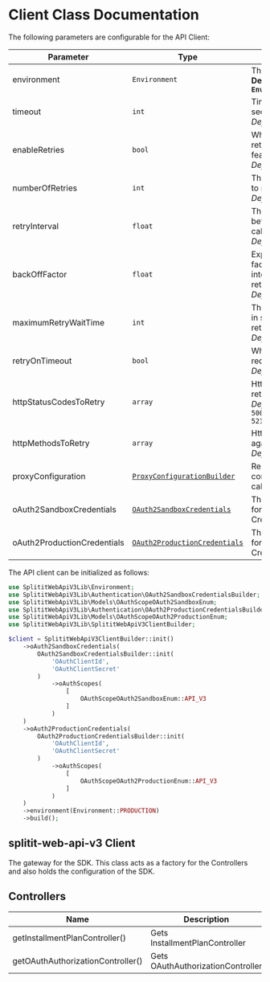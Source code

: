 
# Client Class Documentation

The following parameters are configurable for the API Client:

| Parameter | Type | Description |
|  --- | --- | --- |
| environment | `Environment` | The API environment. <br> **Default: `Environment.PRODUCTION`** |
| timeout | `int` | Timeout for API calls in seconds.<br>*Default*: `0` |
| enableRetries | `bool` | Whether to enable retries and backoff feature.<br>*Default*: `false` |
| numberOfRetries | `int` | The number of retries to make.<br>*Default*: `0` |
| retryInterval | `float` | The retry time interval between the endpoint calls.<br>*Default*: `1` |
| backOffFactor | `float` | Exponential backoff factor to increase interval between retries.<br>*Default*: `2` |
| maximumRetryWaitTime | `int` | The maximum wait time in seconds for overall retrying requests.<br>*Default*: `0` |
| retryOnTimeout | `bool` | Whether to retry on request timeout.<br>*Default*: `true` |
| httpStatusCodesToRetry | `array` | Http status codes to retry against.<br>*Default*: `408, 413, 429, 500, 502, 503, 504, 521, 522, 524` |
| httpMethodsToRetry | `array` | Http methods to retry against.<br>*Default*: `'GET', 'PUT'` |
| proxyConfiguration | [`ProxyConfigurationBuilder`](../doc/proxy-configuration-builder.md) | Represents the proxy configurations for API calls |
| oAuth2SandboxCredentials | [`OAuth2SandboxCredentials`](auth/oauth-2-client-credentials-grant.md) | The Credentials Setter for OAuth 2 Client Credentials Grant |
| oAuth2ProductionCredentials | [`OAuth2ProductionCredentials`](auth/oauth-2-client-credentials-grant-1.md) | The Credentials Setter for OAuth 2 Client Credentials Grant |

The API client can be initialized as follows:

```php
use SplititWebApiV3Lib\Environment;
use SplititWebApiV3Lib\Authentication\OAuth2SandboxCredentialsBuilder;
use SplititWebApiV3Lib\Models\OAuthScopeOAuth2SandboxEnum;
use SplititWebApiV3Lib\Authentication\OAuth2ProductionCredentialsBuilder;
use SplititWebApiV3Lib\Models\OAuthScopeOAuth2ProductionEnum;
use SplititWebApiV3Lib\SplititWebApiV3ClientBuilder;

$client = SplititWebApiV3ClientBuilder::init()
    ->oAuth2SandboxCredentials(
        OAuth2SandboxCredentialsBuilder::init(
            'OAuthClientId',
            'OAuthClientSecret'
        )
            ->oAuthScopes(
                [
                    OAuthScopeOAuth2SandboxEnum::API_V3
                ]
            )
    )
    ->oAuth2ProductionCredentials(
        OAuth2ProductionCredentialsBuilder::init(
            'OAuthClientId',
            'OAuthClientSecret'
        )
            ->oAuthScopes(
                [
                    OAuthScopeOAuth2ProductionEnum::API_V3
                ]
            )
    )
    ->environment(Environment::PRODUCTION)
    ->build();
```

## splitit-web-api-v3 Client

The gateway for the SDK. This class acts as a factory for the Controllers and also holds the configuration of the SDK.

## Controllers

| Name | Description |
|  --- | --- |
| getInstallmentPlanController() | Gets InstallmentPlanController |
| getOAuthAuthorizationController() | Gets OAuthAuthorizationController |

